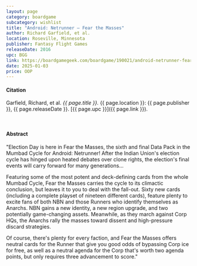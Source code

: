 ```yaml
---
layout: page
category: boardgame
subcategory: wishlist
title: "Android: Netrunner – Fear the Masses"
author: Richard Garfield, et al.
location: Roseville, Minnesota
publisher: Fantasy Flight Games
releaseDate: 2016
upc: BGG
link: https://boardgamegeek.com/boardgame/190021/android-netrunner-fear-the-masses
date: 2025-01-03
price: OOP
---
```


#### Citation

Garfield, Richard, et al. *{{ page.title }}.* {{ page.location }}: {{ page.publisher }}, {{ page.releaseDate }}. [{{ page.upc }}]({{ page.link }}).

<br>


#### Abstract

"Election Day is here in Fear the Masses, the sixth and final Data Pack in the Mumbad Cycle for Android: Netrunner! After the Indian Union's election cycle has hinged upon heated debates over clone rights, the election's final events will carry forward for many generations…

Featuring some of the most potent and deck-defining cards from the whole Mumbad Cycle, Fear the Masses carries the cycle to its climactic conclusion, but leaves it to you to deal with the fall-out. Sixty new cards (including a complete playset of nineteen different cards), feature plenty to excite fans of both NBN and those Runners who identify themselves as Anarchs. NBN gains a new identity, a new region upgrade, and two potentially game-changing assets. Meanwhile, as they march against Corp HQs, the Anarchs rally the masses toward dissent and high-pressure discard strategies.

Of course, there's plenty for every faction, and Fear the Masses offers neutral cards for the Runner that give you good odds of bypassing Corp ice for free, as well as a neutral agenda for the Corp that's worth two agenda points, but only requires three advancement to score."
